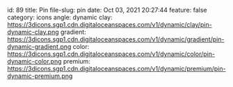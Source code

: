 id: 89
title: Pin 
file-slug: pin
date: Oct 03, 2021 20:27:44
feature: false
category: icons
angle: dynamic
clay: https://3dicons.sgp1.cdn.digitaloceanspaces.com/v1/dynamic/clay/pin-dynamic-clay.png
gradient: https://3dicons.sgp1.cdn.digitaloceanspaces.com/v1/dynamic/gradient/pin-dynamic-gradient.png
color: https://3dicons.sgp1.cdn.digitaloceanspaces.com/v1/dynamic/color/pin-dynamic-color.png
premium: https://3dicons.sgp1.cdn.digitaloceanspaces.com/v1/dynamic/premium/pin-dynamic-premium.png
